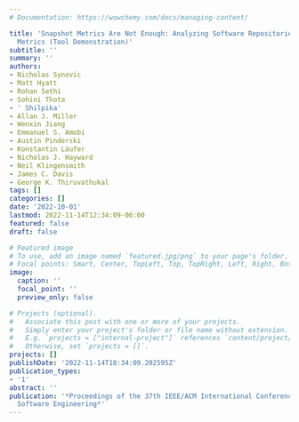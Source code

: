 ```yaml
---
# Documentation: https://wowchemy.com/docs/managing-content/

title: 'Snapshot Metrics Are Not Enough: Analyzing Software Repositories with Longitudinal
  Metrics (Tool Demonstration)'
subtitle: ''
summary: ''
authors:
- Nicholas Synovic
- Matt Hyatt
- Rohan Sethi
- Sohini Thota
- ' Shilpika'
- Allan J. Miller
- Wenxin Jiang
- Emmanuel S. Amobi
- Austin Pinderski
- Konstantin Läufer
- Nicholas J. Hayward
- Neil Klingensmith
- James C. Davis
- George K. Thiruvathukal
tags: []
categories: []
date: '2022-10-01'
lastmod: 2022-11-14T12:34:09-06:00
featured: false
draft: false

# Featured image
# To use, add an image named `featured.jpg/png` to your page's folder.
# Focal points: Smart, Center, TopLeft, Top, TopRight, Left, Right, BottomLeft, Bottom, BottomRight.
image:
  caption: ''
  focal_point: ''
  preview_only: false

# Projects (optional).
#   Associate this post with one or more of your projects.
#   Simply enter your project's folder or file name without extension.
#   E.g. `projects = ["internal-project"]` references `content/project/deep-learning/index.md`.
#   Otherwise, set `projects = []`.
projects: []
publishDate: '2022-11-14T18:34:09.202595Z'
publication_types:
- '1'
abstract: ''
publication: '*Proceedings of the 37th IEEE/ACM International Conference on Automated
  Software Engineering*'
---
```

